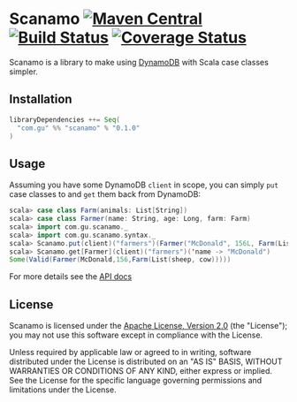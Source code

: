 Scanamo [![Maven Central](https://maven-badges.herokuapp.com/maven-central/com.gu/scanamo_2.11/badge.svg)](https://maven-badges.herokuapp.com/maven-central/com.gu/scanamo_2.11) [![Build Status](https://travis-ci.org/guardian/scanamo.svg?branch=master)](https://travis-ci.org/guardian/scanamo) [![Coverage Status](https://coveralls.io/repos/github/guardian/scanamo/badge.svg?branch=master)](https://coveralls.io/github/guardian/scanamo?branch=master)
=======

Scanamo is a library to make using [DynamoDB](https://aws.amazon.com/documentation/dynamodb/) with Scala case classes simpler.

Installation
------------

```scala
libraryDependencies ++= Seq(
  "com.gu" %% "scanamo" % "0.1.0"
)
```

Usage
-----

Assuming you have some DynamoDB `client` in scope, you can simply `put` case classes to and `get` them back from DynamoDB:

```scala
scala> case class Farm(animals: List[String])
scala> case class Farmer(name: String, age: Long, farm: Farm)
scala> import com.gu.scanamo._
scala> import com.gu.scanamo.syntax._
scala> Scanamo.put(client)("farmers")(Farmer("McDonald", 156L, Farm(List("sheep", "cow"))))
scala> Scanamo.get[Farmer](client)("farmers")('name -> "McDonald")
Some(Valid(Farmer(McDonald,156,Farm(List(sheep, cow)))))
```

For more details see the [API docs](http://guardian.github.io/scanamo/latest/api/#com.gu.scanamo.Scanamo$)

License
-------

Scanamo is licensed under the [Apache License, Version 2.0](http://www.apache.org/licenses/LICENSE-2.0) (the "License"); 
you may not use this software except in compliance with the License.

Unless required by applicable law or agreed to in writing, software distributed under the License is distributed on an 
"AS IS" BASIS, WITHOUT WARRANTIES OR CONDITIONS OF ANY KIND, either express or implied. See the License for the specific 
language governing permissions and limitations under the License.
